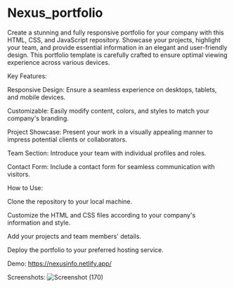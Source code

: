 # Nexus_portfolio
Create a stunning and fully responsive portfolio for your company with this HTML, CSS, and JavaScript repository. Showcase your projects, highlight your team, and provide essential information in an elegant and user-friendly design. This portfolio template is carefully crafted to ensure optimal viewing experience across various devices. 

Key Features:

Responsive Design: Ensure a seamless experience on desktops, tablets, and mobile devices.

Customizable: Easily modify content, colors, and styles to match your company's branding.

Project Showcase: Present your work in a visually appealing manner to impress potential clients or collaborators.

Team Section: Introduce your team with individual profiles and roles.

Contact Form: Include a contact form for seamless communication with visitors.

How to Use:

Clone the repository to your local machine.

Customize the HTML and CSS files according to your company's information and style.

Add your projects and team members' details.

Deploy the portfolio to your preferred hosting service.

Demo:
https://nexusinfo.netlify.app/

Screenshots:
![Screenshot (170)](https://github.com/bhagiradhijayaram/Nexus_portfolio/assets/116064700/3290d300-c6c5-4632-9004-f2e65f8bc505)

